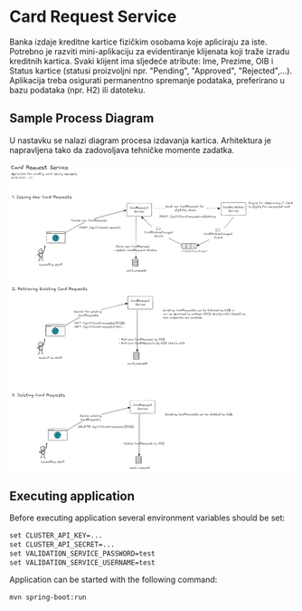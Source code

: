 # Card Request Service

Banka izdaje kreditne kartice fizičkim osobama koje apliciraju za iste.
Potrebno je razviti mini-aplikaciju za evidentiranje klijenata koji traže izradu kreditnih kartica.
Svaki klijent ima sljedeće atribute: Ime, Prezime, OIB i Status kartice (statusi proizvoljni npr.
&quot;Pending&quot;, &quot;Approved&quot;, &quot;Rejected&quot;,…).
Aplikacija treba osigurati permanentno spremanje podataka, preferirano u bazu podataka
(npr. H2) ili datoteku.

## Sample Process Diagram
U nastavku se nalazi diagram procesa izdavanja kartica. Arhitektura je napravljena tako da zadovoljava tehničke momente zadatka.

![process.png](process.png)

## Executing application
Before executing application several environment variables should be set:
```
set CLUSTER_API_KEY=...
set CLUSTER_API_SECRET=...
set VALIDATION_SERVICE_PASSWORD=test
set VALIDATION_SERVICE_USERNAME=test
```
Application can be started with the following command:
```
mvn spring-boot:run
```
